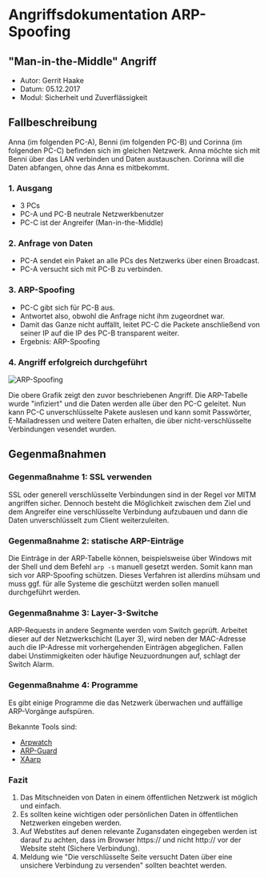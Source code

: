 # Angriffsdokumentation ARP-Spoofing
## "Man-in-the-Middle" Angriff

- Autor: Gerrit Haake
- Datum: 05.12.2017
- Modul: Sicherheit und Zuverflässigkeit

## Fallbeschreibung

Anna (im folgenden PC-A), Benni (im folgenden PC-B) und Corinna (im folgenden PC-C) befinden sich im gleichen Netzwerk. Anna möchte sich mit Benni über das LAN verbinden und Daten austauschen.
Corinna will die Daten abfangen, ohne das Anna es mitbekommt.

### 1. Ausgang

- 3 PCs
- PC-A und PC-B neutrale Netzwerkbenutzer
- PC-C ist der Angreifer (Man-in-the-Middle)

### 2. Anfrage von Daten

- PC-A sendet ein Paket an alle PCs des Netzwerks über einen Broadcast.
- PC-A versucht sich mit PC-B zu verbinden.

### 3. ARP-Spoofing

- PC-C gibt sich für PC-B aus.
- Antwortet also, obwohl die Anfrage nicht ihm zugeordnet war.
- Damit das Ganze nicht auffällt, leitet PC-C die Packete anschließend von seiner IP auf die IP des PC-B transparent weiter.
- Ergebnis: ARP-Spoofing


### 4. Angriff erfolgreich durchgeführt

![ARP-Spoofing](http://2we26u4fam7n16rz3a44uhbe1bq2.wpengine.netdna-cdn.com/wp-content/uploads/120711_2318_VLANHacking1.png)

Die obere Grafik zeigt den zuvor beschriebenen Angriff. Die ARP-Tabelle wurde "infiziert" und die Daten werden alle über den PC-C geleitet.
Nun kann PC-C unverschlüsselte Pakete auslesen und kann somit Passwörter, E-Mailadressen und weitere Daten erhalten, die über nicht-verschlüsselte Verbindungen vesendet wurden.

## Gegenmaßnahmen

### Gegenmaßnahme 1: SSL verwenden

SSL oder generell verschlüsselte Verbindungen sind in der Regel vor MITM angriffen sicher.
Dennoch besteht die Möglichkeit zwischen dem Ziel und dem Angreifer eine verschlüsselte Verbindung aufzubauen und dann die Daten unverschlüsselt zum Client weiterzuleiten.

### Gegenmaßnahme 2: statische ARP-Einträge

Die Einträge in der ARP-Tabelle können, beispielsweise über Windows mit der Shell und dem Befehl `arp -s` manuell gesetzt werden. Somit kann man sich vor ARP-Spoofing schützen.
Dieses Verfahren ist allerdins mühsam und muss ggf. für alle Systeme die geschützt werden sollen manuell durchgeführt werden.

### Gegenmaßnahme 3: Layer-3-Switche

ARP-Requests in andere Segmente werden vom Switch geprüft. Arbeitet dieser auf der Netzwerkschicht (Layer 3), wird neben der MAC-Adresse auch die IP-Adresse mit vorhergehenden Einträgen abgeglichen. Fallen dabei Unstimmigkeiten oder häufige Neuzuordnungen auf, schlagt der Switch Alarm.

### Gegenmaßnahme 4: Programme

Es gibt einige Programme die das Netzwerk überwachen und auffällige ARP-Vorgänge aufspüren.

Bekannte Tools sind:
- [Arpwatch](http://linux.softpedia.com/get/System/Monitoring/arpwatch-NG-7612.shtml)
- [ARP-Guard](https://www.isl.de/)
- [XAarp](http://www.xarp.net/)

### Fazit

1. Das Mitschneiden von Daten in einem öffentlichen Netzwerk ist möglich und einfach.
2. Es sollten keine wichtigen oder persönlichen Daten in öffentlichen Netzwerken eingeben werden.
3. Auf Webstites auf denen relevante Zugansdaten eingegeben werden ist darauf zu achten, dass im Browser https:// und nicht http:// vor der Website steht (Sichere Verbindung).
4. Meldung wie "Die verschlüsselte Seite versucht Daten über eine unsichere Verbindung zu versenden" sollten beachtet werden.

